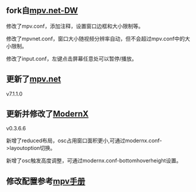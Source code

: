 ## fork自[mpv.net-DW](https://github.com/diana7127/mpv.net-DW)
修改了mpv.conf，添加注释，设置窗口边框和大小限制等。

修改了mpvnet.conf，窗口大小随视频分辨率自动，但不会超过mpv.conf中的大小限制。

修改了input.conf，左键点击屏幕任意处可以暂停/播放。
## 更新了[mpv.net](https://github.com/mpvnet-player/mpv.net)
v7.1.1.0
## 更新并修改了[ModernX](https://github.com/zydezu/ModernX)
v0.3.6.6

新增了reduced布局，osc占用窗口面积更小,可通过modernx.conf->layoutoption切换。

新增了osc触发高度调整，可通过modernx.conf-bottomhoverheight设置。

## 修改配置参考[mpv手册](https://hooke007.github.io/index.html)
